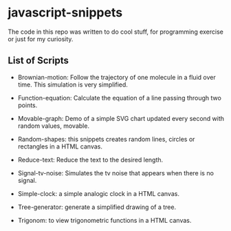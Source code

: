 # javascript-snippets
The code in this repo was written to do cool stuff, for programming exercise or just for my curiosity.

## List of Scripts

- Brownian-motion: Follow the trajectory of one molecule in a fluid over time. This simulation is very simplified.

- Function-equation: Calculate the equation of a line passing through two points.

- Movable-graph: Demo of a simple SVG chart updated every second with random values, movable.

- Random-shapes: this snippets creates random lines, circles or rectangles in a HTML canvas.

- Reduce-text: Reduce the text to the desired length.

- Signal-tv-noise: Simulates the tv noise that appears when there is no signal.

- Simple-clock: a simple analogic clock in a HTML canvas.

- Tree-generator: generate a simplified drawing of a tree.

- Trigonom: to view trigonometric functions in a HTML canvas.
